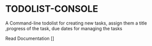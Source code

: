 # TODOLIST-CONSOLE
A Command-line todolist for creating new tasks, assign them a title ,progress of the task, due dates for managing the tasks

Read Documentation 
[]

